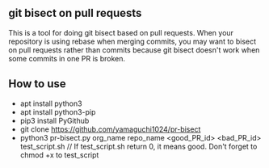 ## git bisect on pull requests
This is a tool for doing git bisect based on pull requests. When your repository is using rebase when merging commits, you may want to bisect on pull requests rather than commits because git bisect doesn't work when some commits in one PR is broken.

## How to use
- apt install python3
- apt install python3-pip
- pip3 install PyGithub    
- git clone https://github.com/yamaguchi1024/pr-bisect
- python3 pr-bisect.py org_name repo_name <good_PR_id> <bad_PR_id> test_script.sh // If test_script.sh return 0, it means good. Don't forget to chmod +x to test_script
